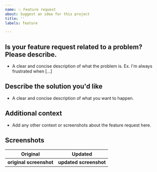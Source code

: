 ```yaml
---
name: 💥 Feature request
about: Suggest an idea for this project
title: ''
labels: feature 

---
```


**Is your feature request related to a problem? Please describe.**
----
- A clear and concise description of what the problem is. Ex. I'm always frustrated when [...]

**Describe the solution you'd like**
----
- A clear and concise description of what you want to happen.

**Additional context**
----
- Add any other context or screenshots about the feature request here.

## Screenshots

 Original           | Updated
 :--------------------: |:--------------------:
 **original screenshot**  | <b>updated screenshot </b> |
